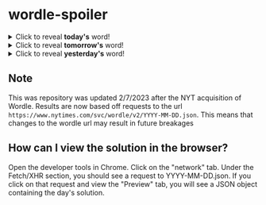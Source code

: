 # wordle-spoiler

<details>
  <summary>Click to reveal <b>today's</b> word!</summary>
  <br>
  <b> chose </b>
</details>

<details>
  <summary>Click to reveal <b>tomorrow's</b> word!</summary>
  <br>
  <b> cheap </b>
</details>

<details>
  <summary>Click to reveal <b>yesterday's</b> word!</summary>
  <br>
  <b> nerve </b>
</details>

## Note
This was repository was updated 2/7/2023 after the NYT acquisition of Wordle. Results are now based off requests to the url `https://www.nytimes.com/svc/wordle/v2/YYYY-MM-DD.json`. This means that changes to the wordle url may result in future breakages

## How can I view the solution in the browser?
Open the developer tools in Chrome. Click on the "network" tab. Under the Fetch/XHR section, you should see a request to YYYY-MM-DD.json. If you click on that request and view the "Preview" tab, you will see a JSON object containing the day's solution.